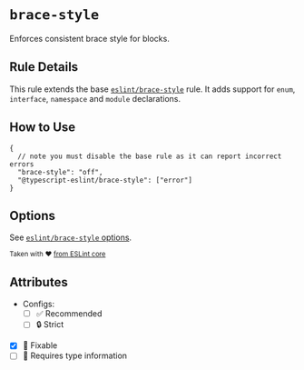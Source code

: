 # `brace-style`

Enforces consistent brace style for blocks.

## Rule Details

This rule extends the base [`eslint/brace-style`](https://eslint.org/docs/rules/brace-style) rule.
It adds support for `enum`, `interface`, `namespace` and `module` declarations.

## How to Use

```jsonc
{
  // note you must disable the base rule as it can report incorrect errors
  "brace-style": "off",
  "@typescript-eslint/brace-style": ["error"]
}
```

## Options

See [`eslint/brace-style` options](https://eslint.org/docs/rules/brace-style#options).

<sup>

Taken with ❤️ [from ESLint core](https://github.com/eslint/eslint/blob/main/docs/rules/brace-style.md)

</sup>

## Attributes

- Configs:
  - [ ] ✅ Recommended
  - [ ] 🔒 Strict
- [x] 🔧 Fixable
- [ ] 💭 Requires type information
